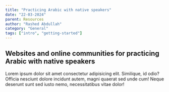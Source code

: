 ```yaml
---
title: "Practicing Arabic with native speakers"
date: "22-03-2024"
parent: Resources
author: "Rashed Abdullah"
category: "General"
tags: ["intro", "getting-started"]
---
```


## Websites and online communities for practicing Arabic with native speakers

Lorem ipsum dolor sit amet consectetur adipisicing elit. Similique, id
odio? Officia nesciunt dolore incidunt autem, magni quaerat sed unde cum!
Neque deserunt sunt sed iusto nemo, necessitatibus vitae dolor!
